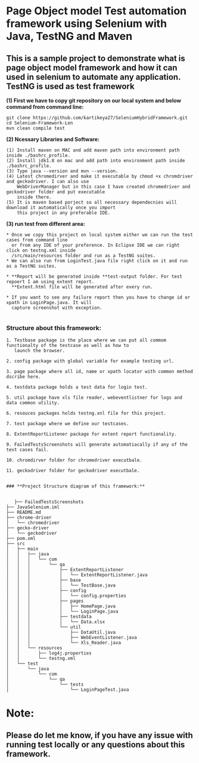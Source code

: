 # **Page Object model Test automation framework using Selenium with Java, TestNG and Maven** 

## **This is a sample project to demonstrate what is page object model framework and how it can used in selenium to automate any application. TestNG is used as test framework**

**(1) First we have to copy git repository on our local system and below command from command line:**

```
git clone https://github.com/kartikeya27/SeleniumHybridFramework.git
cd Selenium-Framework-Len
mvn clean compile test

```
**(2) Ncessary Libraries and Software:** 

```
(1) Install maven on MAC and add maven path into environment path inside ./bashrc_profile.
(2) Install jdk1.8 on mac and add path into environment path inside ./bashrc_profile.
(3) Type java --version and mvn --version.
(4) Latest chromedirver and make it executable by chmod +x chromdriver and geckodriver. I can also use
    WebDriverManager but in this case I have created chromedriver and geckodriver folder and put executable
    inside there.
(5) It is maven based porject so all necessary dependecnies will download it automatically once you import
    this project in any preferable IDE.

```
**(3) run test from different area:** 
```
* Once we copy this project on local system either we can run the test cases from command line 
  or from any IDE of your preference. In Eclipse IDE we can right click on textng.xml inside 
  /src/main/resources folder and run as a TestNG suites.
* We can also run from LoginTest.java file right click on it and run as a TestNG suites.

* **Report will be generated inside **test-output folder. For test repoert I am using extent report.
  **Extent.html file will be generated after every run.
  
* If you want to see any failure report then you have to change id or xpath in LoginPage.java. It will
  capture screenshot with exception.


```
### **Structure about this framework:**
```
1. Testbase package is the place where we can put all commom functionalty of the testcase as well as how to 
   launch the browser.

2. config package with global variable for example testing url.

3. page package where all id, name or xpath locator with common method dscribe here.

4. testdata package holds a test data for login test.

5. util package have xls file reader, webeventlistner for logs and data common utility.

6. resouces packages holds testng.xnl file for this project.

7. test package where we define our testcases.

8. ExtentReportListener package for extent report functionality.

9. FailedTestsScreenshots will generate automatiacally if any of the test cases fail.

10. chromdirver folder for chromedriver executbale.

11. geckodriver folder for geckodriver executbale.
 
``` 

``` 
### **Project Structure diagram of this framework:**   

   
   ├── FailedTestsScreenshots
├── JavaSelenium.iml
├── README.md
├── chrome-driver
│   └── chromedriver
├── gecko-driver
│   └── geckodriver
├── pom.xml
├── src
│   ├── main
│   │   ├── java
│   │   │   └── com
│   │   │       └── qa
│   │   │           ├── ExtentReportListener
│   │   │           │   └── ExtentReportListener.java
│   │   │           ├── base
│   │   │           │   └── TestBase.java
│   │   │           ├── config
│   │   │           │   └── config.properties
│   │   │           ├── pages
│   │   │           │   ├── HomePage.java
│   │   │           │   └── LoginPage.java
│   │   │           ├── testdata
│   │   │           │   └── Data.xlsx
│   │   │           └── util
│   │   │               ├── DataUtil.java
│   │   │               ├── WebEventListener.java
│   │   │               └── Xls_Reader.java
│   │   └── resources
│   │       ├── log4j.properties
│   │       └── testng.xml
│   └── test
│       └── java
│           └── com
│               └── qa
│                   └── tests
│                       └── LoginPageTest.java

``` 
# **Note:**
## **Please do let me know, if you have any issue with running test locally or any questions about this framework.**








